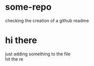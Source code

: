 # some-repo
checking the creation of a github readme
# hi there
just adding something to the file<br>
hit the re

